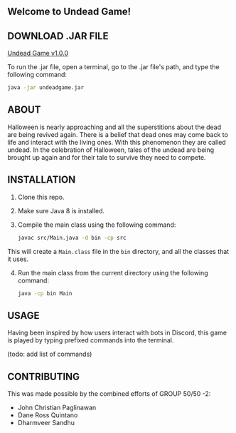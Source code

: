 ## Welcome to Undead Game!

## DOWNLOAD .JAR FILE

[Undead Game v1.0.0](https://filebin.net/archive/jzofr3ozo92g7boc/zip)

To run the .jar file, open a terminal, go to the .jar file's path, and type the following command:

```bash
java -jar undeadgame.jar
```

## ABOUT

Halloween is nearly approaching and all the superstitions about the dead are being revived again. There is a belief that dead ones may come back to life and interact with the living ones. With this phenomenon they are called undead. In the celebration of Halloween, tales of the undead are being brought up again and for their tale to survive they need to compete. 

## INSTALLATION

1. Clone this repo.
2. Make sure Java 8 is installed.
3. Compile the main class using the following command:

    ```bash
    javac src/Main.java -d bin -cp src
    ```

  This will create a `Main.class` file in the `bin` directory, and all the classes that it uses.

4. Run the main class from the current directory using the following command:

    ```bash
    java -cp bin Main
    ```

## USAGE

Having been inspired by how users interact with bots in Discord, this game is played by typing prefixed commands into the terminal.

(todo: add list of commands)

## CONTRIBUTING

This was made possible by the combined efforts of GROUP 50/50 -2:

- John Christian Paglinawan
- Dane Ross Quintano
- Dharmveer Sandhu
